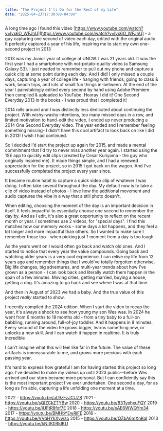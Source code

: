 ```yaml
---
title: "The Project I'll Do for the Rest of my Life"
date: "2025-04-23T17:30:00-04:00"
---
```


A long time ago I found this video [https://www.youtube.com/watch?v=lyx6O_WFJhU](https://www.youtube.com/watch?v=lyx6O_WFJhU) - a guy capturing one second of video each day, edited with the original audio. It perfectly captured a year of his life, inspiring me to start my own one-second project in 2013

2013 was my Junior year of college at UNCW. I was 21 years old. It was the first year I had a smartphone with not-potato-quality video (a Samsung Galaxy S3). I just needed to remember to pull out my phone and capture a quick clip at some point during each day. And I did! I only missed a couple days, capturing a year of college life - hanging with friends, going to class & work, beach trips, and lots of small fun things in-between.
At the end of the year I painstakingly edited every second by hand using Adobe Premiere then compiled & uploaded to YouTube. Hooray I did it! One Second Everyday 2013 in the books - I was proud that I completed it!

2014 rolls around and I was distinctly less dedicated about continuing the project. With wishy-washy intentions, too many missed days in a row, and limited motivation to hand-edit the video, I ended up never producing a 2014 One Second Everyday video. The year ended and I remember feeling something missing- I didn't have this cool artifact to look back on like I did in 2013! I wish I had continued.

So I decided I'd start the project up again for 2015, and made a mental commitment that I'd try to never miss another year again. I started using the 1SE app to quickly edit clips (created by Cesar Kuriyama - the guy who originally inspired me). It made things simple, and I had a renewed appreciation for the project, so in 2015 I got back on the wagon. And I've successfully completed the project every year since.

It became routine habit to capture a quick video clip of whatever I was doing. I often take several throughout the day. My default now is to take a clip of video instead of photos - I love how the additional movement and audio captures the vibe in a way that a still photo doesn't.

When editing, choosing the moment of the day is an important decision in itself. It feels impactful to essentially choose one second to remember the day by. And as I edit, it's also a great opportunity to reflect on the recent month or year.
I sometimes use 2 videos, for "special days". I find this matches how our memory works - some days a lot happens, and they feel a lot longer and more impactful than others. So I wanted to make sure I remember those too - when picking just 1 moment from a day is too tough.

As the years went on I would often go back and watch old ones. And I started to notice that every year the value compounds. Going back and watching older years is a very cool experience. I can relive my life from 12 years ago and remember things that I would've totally forgotten otherwise. Big life changes, big adventures, and multi-year trends about how I've grown as a person - I can look back and literally watch them happen in the span of a few minutes. Moving cities, getting married, buying a house, getting a dog. It's amazing to go back and see where I was at that time.

And then in August of 2023 we had a baby. And the true value of this project _really_ started to show.

I recently compiled the 2024 edition. When I start the video to recap the year, it's always a shock to see how young my son Wes was. In 2024 he went from 6 months to 18 months old - from a tiny baby to a full-on babbling, running around, full-of-joy toddler. And it happens in 8 minutes. Every second of the video he grows bigger, learns something new, or unlocks a new skill. And I can watch it happen in realtime. It is truly incredible

I can't imagine what this will feel like far in the future. The value of these artifacts is immeasurable to me, and grows more precious with each passing year.

It's hard to express how grateful I am for having started this project so long ago. I've decided to make my videos up until 2023 public—before Wes arrived and our story became more personal. But I can confidently say this is the most important project I've ever undertaken. One second a day, for as long as I'm able, capturing a life unfolding one moment at a time.

2022 - https://youtu.be/aL9zFzJCUZ8
2021 - https://youtu.be/sQlZCkZTYBw
2020 - https://youtu.be/83TyohxuFQY
2019 - https://youtu.be/jUFtR8fxf7E
2018 - https://youtu.be/eAE6WWQYm34
2017 - https://youtu.be/BMHbYEwRiFE
2016 - https://youtu.be/VVqHYkXywzo
2015 - https://youtu.be/QZbA6mXnKqI
2013 - https://youtu.be/kNItK0RldKU
